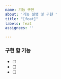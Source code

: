 ```yaml
---
name: 기능 구현
about: '기능 설명 및 구현 '
title: "[feat]"
labels: feat
assignees: ''

---
```


### 구현 할 기능
- [ ] 
- [ ] 
- [ ]
